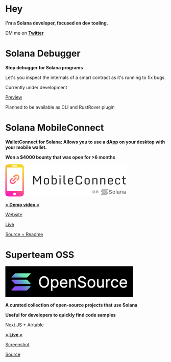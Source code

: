 # Hey

**I'm a Solana developer, focused on dev tooling.**

DM me on [**Twitter**](https://twitter.com/maximschmidt94)

# Solana Debugger

**Step debugger for Solana programs**

Let's you inspect the internals of a smart contract as it's running to fix bugs.

Currently under development

[Preview](https://x.com/maximschmidt94/status/1914802590568562965)

Planned to be available as CLI and RustRover plugin

# Solana MobileConnect

**WalletConnect for Solana: Allows you to use a dApp on your desktop with your mobile wallet.**

**Won a $4000 bounty that was open for >6 months**

[![MobileConnect](logo.png)](https://solana-mobileconnect.com)

[**> Demo video <**](https://www.youtube.com/watch?v=t1ed9T6w3Ao)

[Website](https://solana-mobileconnect.com)

[Live](https://solana-mobileconnect.com/nft-demo)

[Source + Readme](https://github.com/Solana-MobileConnect)

# Superteam OSS

[![Superteam OSS](oss.png)](https://oss.superteam.fun/)

**A curated collection of open-source projects that use Solana**

**Useful for developers to quickly find code samples**

Next.JS + Airtable

[**> Live <**](https://oss.superteam.fun/)

[Screenshot](oss_screenshot.png)

[Source](https://github.com/maxims94/superteam-opensource)
